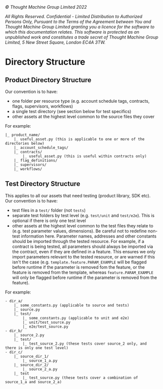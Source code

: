 _© Thought Machine Group Limited 2022_

_All Rights Reserved. Confidential - Limited Distribution to Authorized Persons Only, Pursuant to the Terms of the Agreement between You and Thought Machine Group Limited granting you a licence for the software to which this documentation relates. This software is protected as an unpublished work and constitutes a trade secret of Thought Machine Group Limited, 5 New Street Square, London EC4A 3TW._

# Directory Structure

## Product Directory Structure

Our convention is to have:

- one folder per resource type (e.g. account schedule tags, contracts, flags, supervisors, workflows)
- a single test directory (see section below for test specifics)
- other assets at the highest level common to the source files they cover

For example:

```plaintext
|_ product_name/
    |_ useful_asset.py (this is applicable to one or more of the directories below)
    |_ account_schedule_tags/
    |_ contracts/
        |_ useful_asset.py (this is useful within contracts only)
    |_ flag_definitions/
    |_ supervisors/
    |_ workflows/
```

## Test Directory Structure

This applies to all our assets that need testing (product library, SDK etc).
Our convention is to have:

- test files in a `test/` folder (not `tests`)
- separate test folders by test level (e.g. `test/unit` and `test/e2e`). This is optional if there is only one test level
- other assets at the highest level common to the test files they relate to (e.g. test parameter values, dimensions). Be careful not to redefine non-test information here. Parameter names, addresses and other constants should be imported through the tested resource. For example, if a contract is being tested, all parameters should always be imported via the contract, even if they are defined in a feature. This ensures we only import parameters relevant to the tested resource, or are warned if this isn't the case (e.g. `template.feature.PARAM_EXAMPLE` will be flagged before runtime if the parameter is removed fom the feature, or the feature is removed from the template, whereas `feature.PARAM_EXAMPLE` will only be flagged before runtime if the parameter is removed from the feature).

For example:

```plaintext
- dir_a/
    |_ some_constants.py (applicable to source and tests)
    |_ source.py
    |_ test/
        |_ some_constants.py (applicable to unit and e2e)
        |_ unit/test_source.py
        |_ e2e/test_source.py
- dir_b/
    |_ source_2.py
    |_ test/
        |_ test_source_2.py (these tests cover source_2 only, and there is only one test level)
- dir_c/
    |_ source_dir_1/
        |_ source_1_a.py
    |_ source_dir_2/
        |_ source_2_a.py
    |_ test
        |_ test_source.py (these tests cover a combination of source_1_a and source_2_a)
```
